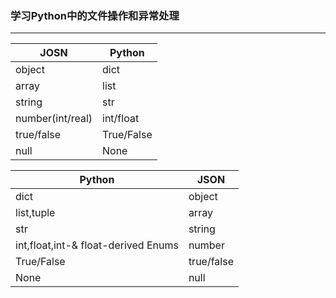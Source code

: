 ### 学习Python中的文件操作和异常处理
-----------------------
|   JOSN   |  Python   |
| ---- | ---- |
| object | dict |
| array     |  list    |
| string     | str     |
|  number(int/real)    |  int/float    |
| true/false | True/False |
| null | None |

|   Python   |  JSON   |
| ---- | ---- |
| dict | object |
| list,tuple     |  array    |
| str     | string     |
|  int,float,int-& float-derived Enums    |  number    |
| True/False | true/false |
| None | null |


